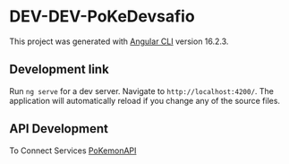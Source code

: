 # DEV-DEV-PoKeDevsafio

This project was generated with [Angular CLI](https://github.com/angular/angular-cli) version 16.2.3.

## Development link

Run `ng serve` for a dev server. Navigate to `http://localhost:4200/`. The application will automatically reload if you change any of the source files.

## API Development

To Connect Services [PoKemonAPI](https://github.com/angular/angular-cli)




